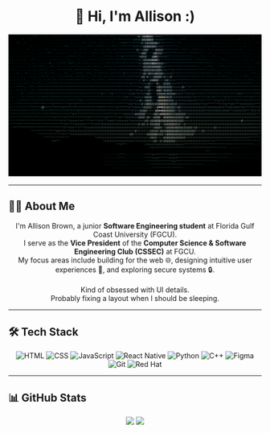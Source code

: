 <h1 align="center">👋 Hi, I'm Allison :)</h1>

<p align="center">
  <img src="https://github.com/abrown33914/abrown33914/blob/main/stars.gif?raw=true" alt="ascii gif" width="600"/>
</p>

---

## 👩‍💻 About Me

<p align="center">
I'm Allison Brown, a junior <strong>Software Engineering student</strong> at Florida Gulf Coast University (FGCU).<br>
I serve as the <strong>Vice President</strong> of the <strong>Computer Science & Software Engineering Club (CSSEC)</strong> at FGCU.<br>
My focus areas include building for the web 🌐, designing intuitive user experiences 🎨, and exploring secure systems 🔒.
<br><br>
Kind of obsessed with UI details.<br>
Probably fixing a layout when I should be sleeping.
</p>

---

## 🛠 Tech Stack

<p align="center">
  <img src="https://cdn.jsdelivr.net/gh/devicons/devicon/icons/html5/html5-original.svg" width="40" height="40" alt="HTML" />
  <img src="https://cdn.jsdelivr.net/gh/devicons/devicon/icons/css3/css3-original.svg" width="40" height="40" alt="CSS" />
  <img src="https://cdn.jsdelivr.net/gh/devicons/devicon/icons/javascript/javascript-original.svg" width="40" height="40" alt="JavaScript" />
  <img src="https://cdn.jsdelivr.net/gh/devicons/devicon/icons/react/react-original.svg" width="40" height="40" alt="React Native" />
  <img src="https://cdn.jsdelivr.net/gh/devicons/devicon/icons/python/python-original.svg" width="40" height="40" alt="Python" />
  <img src="https://cdn.jsdelivr.net/gh/devicons/devicon/icons/cplusplus/cplusplus-original.svg" width="40" height="40" alt="C++" />
  <img src="https://cdn.jsdelivr.net/gh/devicons/devicon/icons/figma/figma-original.svg" width="40" height="40" alt="Figma" />
  <img src="https://cdn.jsdelivr.net/gh/devicons/devicon/icons/git/git-original.svg" width="40" height="40" alt="Git" />
  <img src="https://cdn.jsdelivr.net/gh/devicons/devicon/icons/redhat/redhat-original.svg" width="40" height="40" alt="Red Hat" />
</p>

---

## 📊 GitHub Stats

<p align="center">
  <img src="https://github-readme-stats.vercel.app/api?username=abrown33914&show_icons=true&theme=vision-friendly-dark&hide_border=true" height="165" />
  <img src="https://github-readme-stats.vercel.app/api/top-langs/?username=abrown33914&layout=compact&theme=vision-friendly-dark&hide_border=true" height="165" />
</p>
